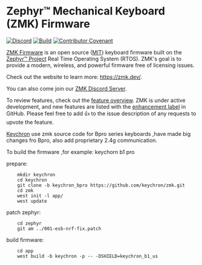 # Zephyr™ Mechanical Keyboard (ZMK) Firmware

[![Discord](https://img.shields.io/discord/719497620560543766)](https://zmk.dev/community/discord/invite)
[![Build](https://github.com/zmkfirmware/zmk/workflows/Build/badge.svg)](https://github.com/zmkfirmware/zmk/actions)
[![Contributor Covenant](https://img.shields.io/badge/Contributor%20Covenant-v2.0%20adopted-ff69b4.svg)](CODE_OF_CONDUCT.md)

[ZMK Firmware](https://zmk.dev/) is an open source ([MIT](LICENSE)) keyboard firmware built on the [Zephyr™ Project](https://www.zephyrproject.org/) Real Time Operating System (RTOS). ZMK's goal is to provide a modern, wireless, and powerful firmware free of licensing issues.

Check out the website to learn more: https://zmk.dev/.

You can also come join our [ZMK Discord Server](https://zmk.dev/community/discord/invite).

To review features, check out the [feature overview](https://zmk.dev/docs/). ZMK is under active development, and new features are listed with the [enhancement label](https://github.com/zmkfirmware/zmk/issues?q=is%3Aissue+is%3Aopen+label%3Aenhancement) in GitHub. Please feel free to add 👍 to the issue description of any requests to upvote the feature.

[Keychron](https://keychron.com/) use zmk source code for Bpro series keyboards ,have made big changes fro Bpro, also add proprietary 2.4g communication.

To build the firmware ,for example: keychorn b1 pro

prepare:
```    
    mkdir keychron
    cd keychron
    git clone -b keychron_bpro https://github.com/keychron/zmk.git 
    cd zmk
    west init -l app/
    west update
```
patch zephyr:
```
    cd zephyr
    git am ../001-esb-nrf-fix.patch
```
build firmware:
```
    cd app
    west build -b keychron -p -- -DSHIELD=keychron_b1_us
```